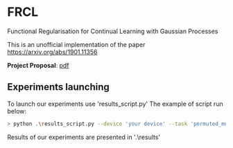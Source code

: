 # FRCL
Functional Regularisation for Continual Learning with Gaussian Processes

This is an unofficial implementation of the paper https://arxiv.org/abs/1901.11356

**Project Proposal**: [pdf](https://drive.google.com/file/d/1AoGfMXKVplaxxKazk3kX9us1z8ZypY7t/view?usp=sharing)

## Experiments launching

To launch our experiments use 'results_script.py'
The example of script run below:

```bash
> python .\results_script.py --device 'your device' --task 'permuted_mnist' --method 'baseline' --n_inducing 2
```

Results of our experiments are presented in '.\results'
